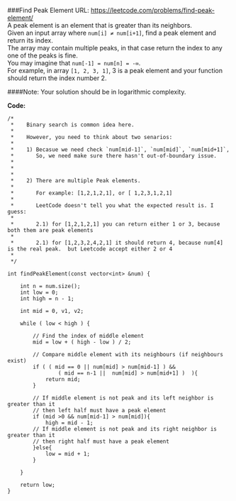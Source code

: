 ###Find Peak Element
URL: https://leetcode.com/problems/find-peak-element/</br>
A peak element is an element that is greater than its neighbors.</br>
Given an input array where `num[i] ≠ num[i+1]`, find a peak element and return its index.</br>
The array may contain multiple peaks, in that case return the index to any one of the peaks is fine.</br>
You may imagine that `num[-1] = num[n] = -∞`.</br>
For example, in array `[1, 2, 3, 1]`, 3 is a peak element and your function should return the index number 2.</br>

####Note:
Your solution should be in logarithmic complexity.

__Code:__

	/*
	 *    Binary search is common idea here.
	 *
	 *    However, you need to think about two senarios:
	 *
	 *    1) Becasue we need check `num[mid-1]`, `num[mid]`, `num[mid+1]`, 
	 *       So, we need make sure there hasn't out-of-boundary issue.
	 *   
	 *
	 *
	 *    2) There are multiple Peak elements.
	 *
	 *       For example: [1,2,1,2,1], or [ 1,2,3,1,2,1]
	 *
	 *       LeetCode doesn't tell you what the expected result is. I guess:
	 *
	 *       2.1) for [1,2,1,2,1] you can return either 1 or 3, because both them are peak elements
	 *
	 *       2.1) for [1,2,3,2,4,2,1] it should return 4, because num[4] is the real peak.  but Leetcode accept either 2 or 4
	 *
	 */

	int findPeakElement(const vector<int> &num) {

	    int n = num.size();
	    int low = 0;
	    int high = n - 1;

	    int mid = 0, v1, v2;

	    while ( low < high ) {

	        // Find the index of middle element
	        mid = low + ( high - low ) / 2;

	        // Compare middle element with its neighbours (if neighbours exist)
	        if ( ( mid == 0 || num[mid] > num[mid-1] ) && 
	                ( mid == n-1 ||  num[mid] > num[mid+1] )  ){
	            return mid;
	        }

	        // If middle element is not peak and its left neighbor is greater than it
	        // then left half must have a peak element
	        if (mid >0 && num[mid-1] > num[mid]){
	            high = mid - 1;
	        // If middle element is not peak and its right neighbor is greater than it
	        // then right half must have a peak element
	        }else{
	            low = mid + 1;
	        }

	    }

	    return low;
	}
